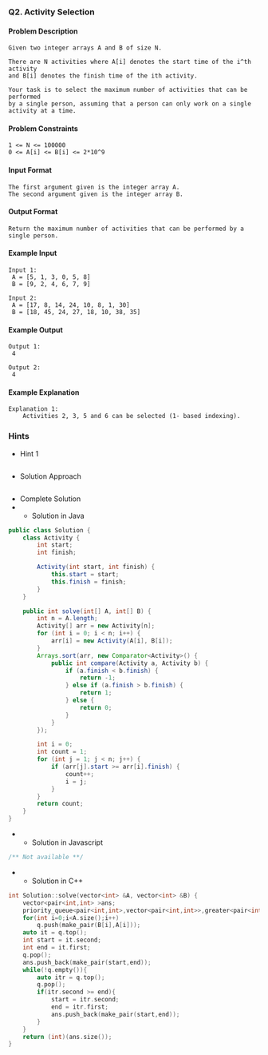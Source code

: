 ### Q2. Activity Selection
#### Problem Description
```text
Given two integer arrays A and B of size N.

There are N activities where A[i] denotes the start time of the i^th activity 
and B[i] denotes the finish time of the ith activity.

Your task is to select the maximum number of activities that can be performed 
by a single person, assuming that a person can only work on a single activity at a time.
```
#### Problem Constraints
```text
1 <= N <= 100000
0 <= A[i] <= B[i] <= 2*10^9 
```
#### Input Format
```text
The first argument given is the integer array A.
The second argument given is the integer array B.
```
#### Output Format
```text
Return the maximum number of activities that can be performed by a single person.
```
#### Example Input
```text
Input 1:
 A = [5, 1, 3, 0, 5, 8]
 B = [9, 2, 4, 6, 7, 9]
   
Input 2:
 A = [17, 8, 14, 24, 10, 8, 1, 30]
 B = [18, 45, 24, 27, 18, 10, 38, 35]
```
#### Example Output
```text
Output 1:
 4

Output 2:
 4
```
#### Example Explanation
```text
Explanation 1:
    Activities 2, 3, 5 and 6 can be selected (1- based indexing).
```
### Hints
* Hint 1
```text

```
* Solution Approach
```text

```
* Complete Solution
* * Solution in Java
```java
public class Solution {
    class Activity {
        int start;
        int finish;

        Activity(int start, int finish) {
            this.start = start;
            this.finish = finish;
        }
    }

    public int solve(int[] A, int[] B) {
        int n = A.length;
        Activity[] arr = new Activity[n];
        for (int i = 0; i < n; i++) {
            arr[i] = new Activity(A[i], B[i]);
        }
        Arrays.sort(arr, new Comparator<Activity>() {
            public int compare(Activity a, Activity b) {
                if (a.finish < b.finish) {
                    return -1;
                } else if (a.finish > b.finish) {
                    return 1;
                } else {
                    return 0;
                }
            }
        });

        int i = 0;
        int count = 1;
        for (int j = 1; j < n; j++) {
            if (arr[j].start >= arr[i].finish) {
                count++;
                i = j;
            }
        }
        return count;
    }
}
```
* * Solution in Javascript
```javascript
/** Not available **/
```
* * Solution in C++
```cpp
int Solution::solve(vector<int> &A, vector<int> &B) {
    vector<pair<int,int> >ans;
    priority_queue<pair<int,int>,vector<pair<int,int>>,greater<pair<int,int>>> q;
    for(int i=0;i<A.size();i++)
        q.push(make_pair(B[i],A[i]));
    auto it = q.top();
    int start = it.second;
    int end = it.first;
    q.pop();
    ans.push_back(make_pair(start,end));
    while(!q.empty()){
        auto itr = q.top();
        q.pop();
        if(itr.second >= end){
            start = itr.second;
            end = itr.first;
            ans.push_back(make_pair(start,end));
        }
    }
    return (int)(ans.size());
}
```

